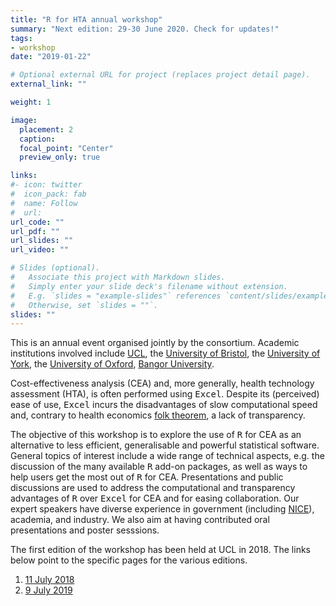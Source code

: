 ```yaml
---
title: "R for HTA annual workshop"
summary: "Next edition: 29-30 June 2020. Check for updates!"
tags:
- workshop
date: "2019-01-22"

# Optional external URL for project (replaces project detail page).
external_link: ""

weight: 1

image: 
  placement: 2
  caption: 
  focal_point: "Center"
  preview_only: true

links:
#- icon: twitter
#  icon_pack: fab
#  name: Follow
#  url: 
url_code: ""
url_pdf: ""
url_slides: ""
url_video: ""

# Slides (optional).
#   Associate this project with Markdown slides.
#   Simply enter your slide deck's filename without extension.
#   E.g. `slides = "example-slides"` references `content/slides/example-slides.md`.
#   Otherwise, set `slides = ""`.
slides: ""
---
```


This is an annual event organised jointly by the consortium. Academic institutions involved include [UCL](www.ucl.ac.uk), the [University of Bristol](http://www.bristol.ac.uk), the [University of York](https://www.york.ac.uk/), the [University of Oxford](http://www.ox.ac.uk/), [Bangor University](https://www.bangor.ac.uk/).

Cost-effectiveness analysis (CEA) and, more generally, health technology assessment (HTA), is often performed using <tt>Excel</tt>. Despite its (perceived) ease of use, <tt>Excel</tt> incurs the disadvantages of slow computational speed and, contrary to health economics [folk theorem](https://en.wikipedia.org/wiki/Folk_theorem_(game_theory)), a lack of transparency. 

The objective of this workshop is to explore the use of <tt>R</tt> for CEA as an alternative to less efficient, generalisable and powerful statistical software. General topics of interest include a wide range of technical aspects, e.g. the discussion of the many available <tt>R</tt> add-on packages, as well as ways to help users get the most out of <tt>R</tt> for CEA. Presentations and public discussions are used to address the computational and transparency advantages of <tt>R</tt> over <tt>Excel</tt> for CEA and for easing collaboration. Our expert speakers have diverse experience in government (including [NICE](http://www.nice.org.uk)), academia, and industry. We also aim at having contributed oral presentations and poster sesssions.

The first edition of the workshop has been held at UCL in 2018. The links below point to the specific pages for the various editions. 

1. [11 July 2018](../../events/workshop/2018)
2. [9 July 2019](../../events/workshop/2019)

